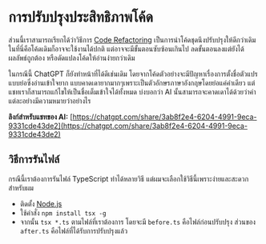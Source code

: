 # การปรับปรุงประสิทธิภาพโค้ด

ส่วนนี้เราสามารถเรียกได้ว่าวิธีการ [Code Refactoring](https://en.wikipedia.org/wiki/Code_refactoring) เป็นการนำโค้ดชุดนึงปรับปรุงให้ดีกว่าเดิม ในที่นี่คือโค้ดเดิมก็อาจจะใช้งานได้ปกติ แต่อาจจะมีขั้นตอนซับซ้อนเกินไป ลดขั้นตอนลงแต่ยังได้ผลลัพธ์ถูกต้อง หรือดัดแปลงโค้ดให้อ่านง่ายกว่าเดิม

ในกรณีนี้ ChatGPT ก็ยังทำหน้าที่ได้ดีเช่นเดิม โดยจากโค้ดตัวอย่างจะมีปัญหาเรื่องการตั้งชื่อตัวแปรแบบย่อซึ่งอ่านเข้าใจยาก แบบคาดเดายากมากๆเพราะเป็นตัวอักษรภาษาอังกฤษโดยย่อแค่คำเดียว แต่แชทเราก็สามารถแก้ไขให้เป็นชื่อเต็มเข้าใจได้ทั้งหมด บ่งบอกว่า AI นั้นสามารถจะคาดเดาได้ด้วยว่าคำแต่ละอย่างมีความหมายว่าอย่างไร

**ลิงก์สำหรับแชทของ AI:** [https://chatgpt.com/share/3ab8f2e4-6204-4991-9eca-9331cde43de2](https://chatgpt.com/share/3ab8f2e4-6204-4991-9eca-9331cde43de2)

## วิธีการรันไฟล์

กรณีนี้เราต้องการรันไฟล์ TypeScript ทำได้หลายวิธี แต่ผมจะเลือกใช้วิธีนี้เพราะง่ายและสะดวกสำหรับผม

- ติดตั้ง [Node.js](https://nodejs.org/en)
- ใช้คำสั่ง `npm install tsx -g`
- จากนั้น `tsx *.ts` ตามไฟล์ที่เราต้องการ โดยจะมี `before.ts` คือไฟล์ก่อนปรับปรุง ส่วนของ `after.ts` คือไฟล์ที่ได้รับการปรับปรุงแล้ว

